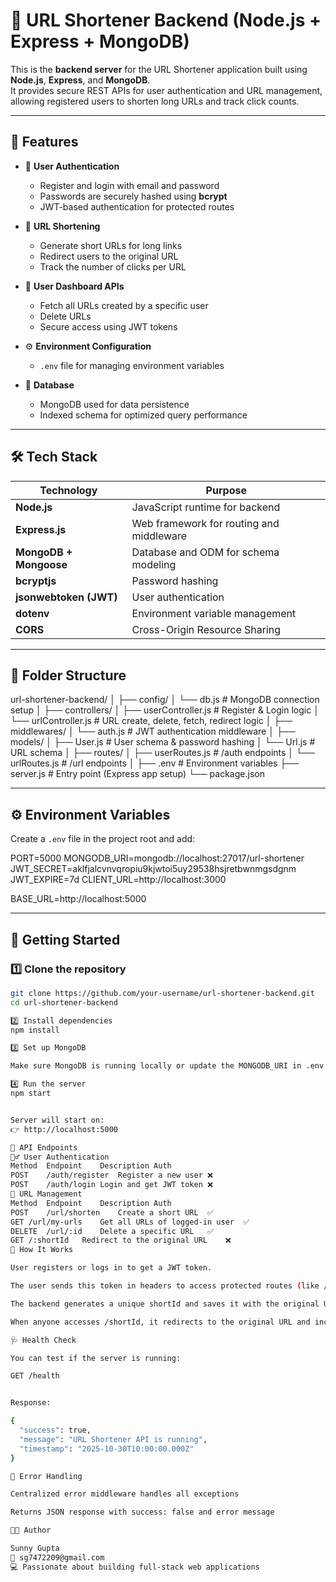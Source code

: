 # 🔗 URL Shortener Backend (Node.js + Express + MongoDB)

This is the **backend server** for the URL Shortener application built using **Node.js**, **Express**, and **MongoDB**.  
It provides secure REST APIs for user authentication and URL management, allowing registered users to shorten long URLs and track click counts.

---

## 🚀 Features

- 🧩 **User Authentication**
  - Register and login with email and password
  - Passwords are securely hashed using **bcrypt**
  - JWT-based authentication for protected routes

- 🔗 **URL Shortening**
  - Generate short URLs for long links
  - Redirect users to the original URL
  - Track the number of clicks per URL

- 👤 **User Dashboard APIs**
  - Fetch all URLs created by a specific user
  - Delete URLs
  - Secure access using JWT tokens

- ⚙️ **Environment Configuration**
  - `.env` file for managing environment variables

- 🧱 **Database**
  - MongoDB used for data persistence
  - Indexed schema for optimized query performance

---

## 🛠️ Tech Stack

| Technology | Purpose |
|-------------|----------|
| **Node.js** | JavaScript runtime for backend |
| **Express.js** | Web framework for routing and middleware |
| **MongoDB + Mongoose** | Database and ODM for schema modeling |
| **bcryptjs** | Password hashing |
| **jsonwebtoken (JWT)** | User authentication |
| **dotenv** | Environment variable management |
| **CORS** | Cross-Origin Resource Sharing |

---

## 📁 Folder Structure
url-shortener-backend/
│
├── config/
│ └── db.js # MongoDB connection setup
│
├── controllers/
│ ├── userController.js # Register & Login logic
│ └── urlController.js # URL create, delete, fetch, redirect logic
│
├── middlewares/
│ └── auth.js # JWT authentication middleware
│
├── models/
│ ├── User.js # User schema & password hashing
│ └── Url.js # URL schema
│
├── routes/
│ ├── userRoutes.js # /auth endpoints
│ └── urlRoutes.js # /url endpoints
│
├── .env # Environment variables
├── server.js # Entry point (Express app setup)
└── package.json


---

## ⚙️ Environment Variables

Create a `.env` file in the project root and add:



PORT=5000
MONGODB_URI=mongodb://localhost:27017/url-shortener
JWT_SECRET=aklfjalcvnvqropiu9kjwtoi5uy29538hsjretbwnmgsdgnm
JWT_EXPIRE=7d
CLIENT_URL=http://localhost:3000

BASE_URL=http://localhost:5000


---

## 🚀 Getting Started

### 1️⃣ Clone the repository
```bash
git clone https://github.com/your-username/url-shortener-backend.git
cd url-shortener-backend

2️⃣ Install dependencies
npm install

3️⃣ Set up MongoDB

Make sure MongoDB is running locally or update the MONGODB_URI in .env with your connection string.

4️⃣ Run the server
npm start


Server will start on:
👉 http://localhost:5000

🔑 API Endpoints
🧍‍♂️ User Authentication
Method	Endpoint	Description	Auth
POST	/auth/register	Register a new user	❌
POST	/auth/login	Login and get JWT token	❌
🔗 URL Management
Method	Endpoint	Description	Auth
POST	/url/shorten	Create a short URL	✅
GET	/url/my-urls	Get all URLs of logged-in user	✅
DELETE	/url/:id	Delete a specific URL	✅
GET	/:shortId	Redirect to the original URL	❌
🧠 How It Works

User registers or logs in to get a JWT token.

The user sends this token in headers to access protected routes (like /url/shorten).

The backend generates a unique shortId and saves it with the original URL.

When anyone accesses /shortId, it redirects to the original URL and increases the click count.

🩺 Health Check

You can test if the server is running:

GET /health


Response:

{
  "success": true,
  "message": "URL Shortener API is running",
  "timestamp": "2025-10-30T10:00:00.000Z"
}

🧰 Error Handling

Centralized error middleware handles all exceptions

Returns JSON response with success: false and error message

🧑‍💻 Author

Sunny Gupta
📧 sg7472209@gmail.com
💻 Passionate about building full-stack web applications
